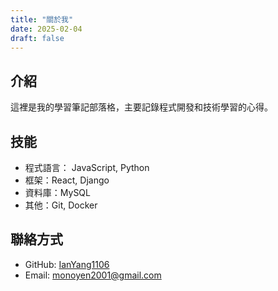 ```yaml
---
title: "關於我"
date: 2025-02-04
draft: false
---
```


## 介紹

這裡是我的學習筆記部落格，主要記錄程式開發和技術學習的心得。

## 技能

- 程式語言： JavaScript, Python
- 框架：React, Django
- 資料庫：MySQL
- 其他：Git, Docker

## 聯絡方式

- GitHub: [IanYang1106](https://github.com/IanYang1106)
- Email: monoyen2001@gmail.com
